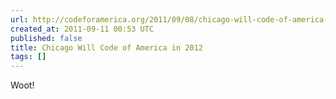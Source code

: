 ```yaml
---
url: http://codeforamerica.org/2011/09/08/chicago-will-code-of-america-in-2012/
created_at: 2011-09-11 00:53 UTC
published: false
title: Chicago Will Code of America in 2012
tags: []
---
```


Woot!
